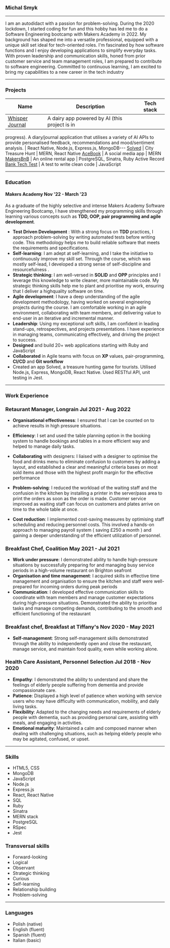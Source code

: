 ### Michal Smyk

--------------------------------------------
I am an autodidact with a passion for problem-solving. During the 2020 lockdown, I started coding for fun and
this hobby has led me to do a Software Engineering bootcamp with Makers Academy in 2022. My
background has shaped me into a versatile professional, equipped with a unique skill set ideal for
tech-oriented roles. I'm fascinated by how software functions and I enjoy developing applications to simplify
everyday tasks. With proven leadership and communication skills, honed from prior customer service and
team management roles, I am prepared to contribute to software engineering. Committed to continuous
learning, I am excited to bring my capabilities to a new career in the tech industry


--------------------------------------------
### Projects 

Name | Description |Tech stack
----- | ------- | ------
[Whisper Journal](https://github.com/MichalSmyk/whisper-journal) | A dairy app powered by AI (this project is in
progress). A diary/journal application that utilises a
variety of AI APIs to provide personalised feedback,
recommendations and mood/sentiment analysis.
 | React Native, Node.js, Express.js, MongoDB---
[Solved](https://github.com/MichalSmyk/Solved) | City Treasure Hunt | MERN, React Native
[AceBook](https://github.com/MichalSmyk/acebook-mern-fire) | A social media app | MERN
[MakersBnB](https://github.com/MichalSmyk/Makers_BnB) | An online rental app | PostgreSQL, Sinatra, Ruby Active Record
[Bank Tech Test](https://github.com/MichalSmyk/bank-tech-test) | A test to write clean code  | JavaScript 

--------------------------------------------
### Education 
#### Makers Academy Nov '22 - March '23

As a graduate of the highly selective and intense Makers Academy Software Engineering Bootcamp, I have strengthened my
programming skills through learning various concepts such as __TDD, OOP, pair programming and agile development__. 

* __Test Driven Development__ : With a strong focus on __TDD__ practices, I approach problem-solving by writing automated tests
before writing code. This methodology helps me to build reliable software that meets the requirements and
specifications.
* __Self-learning__: I am adept at self-learning, and I take the initiative to continuously improve my skill set. Through the
course, which was mostly self-lead, I developed a strong sense of self-discipline and resourcefulness .
* __Strategic thinking__: I am well-versed in __SOLID__ and __OPP__ principles and I leverage this knowledge to write cleaner, more
maintainable code. My strategic thinking skills help me to plant and prioritise my work, ensuring that I deliver a highquality software on time.
* __Agile development__: I have a deep understanding of the agile development methodology, having worked on several
engineering projects during the course. I am comfortable working in an agile environment, collaborating with team
members, and delivering value to end-user in an iterative and incremental manner.
* __Leadership__: Using my exceptional soft skills, I am confident in leading stand-ups, retrospectives, and projects
presentations. I have experience in managing teams, communicating effectively, and driving the project to success.
* __Designed__ and build 20+ web applications starting with Ruby and JavaScript
* __Collaborated__ in Agile teams with focus on __XP__ values, pair-programming, __CI/CD__ and __Git workflow__
* Created an app Solved, a treasure hunting game for tourists. Utilised Node.js, Express, MongoDB, React Native. Used
RESTful API, unit testing in Jest.

--------------------------------------------

### Work Experience

### Retaurant Manager, Longrain Jul 2021 - Aug 2022 

* __Organisational effectiveness__: I ensured that I can be counted on to achieve results in high pressure situations. 

* __Efficiency__: I set and used the table planning option in the booking system to handle bookings and tables in a more
efficient way and helped to manage daily tasks. 
* __Collaborating__ with designers: I liaised with a designer to optimise the food and drinks menu to eliminate confusion to
customers by adding a layout, and established a clear and meaningful criteria bases on most sold items and those with
the highest profit margin for the effective performance
* __Problem-solving__: I reduced the workload of the waiting staff and the confusion in the kitchen by installing a printer in
the server/pass area to print the orders as soon as the order is made. Customer service improved as waiting staff can
focus on customers and plates arrive on time to the whole table at once. 
* __Cost reduction__: I implemented cost-saving measures by optimising staff scheduling and reducing personnel costs. This
involved a hands-on approach to managing payroll system ( saving £250 a month ) and gaining a deeper understanding
of the efficient utilization of personnel.


### Breakfast Chef, Coalition           May 2021 - Jul 2021

* __Work under pressure__: I demonstrated ability to handle high-pressure situations by successfully preparing for and
managing busy service periods in a high-volume restaurant on Brighton seafront
* __Organisation and time management__: I acquired skills in effective time management and organisation to ensure the
kitchen and staff were well-prepared for incoming orders during peak periods
* __Communication__: I developed effective communication skills to coordinate with team members and manage customer
expectations during high-pressure situations. Demonstrated the ability to prioritise tasks and manage competing
demands, contributing to the smooth and efficient functioning of the restaurant


  
### Breakfast chef, Breakfast at Tiffany's         Nov 2020 - May 2021

* __Self-management__: Strong self-management skills demonstrated through the ability to independently open and close
the restaurant, manage service, and maintain food quality, even while working alone.


### Health Care Assistant, Personnel Selection         Jul 2018 - Nov 2020

* __Empathy__: I demonstrated the ability to understand and share the feelings of elderly people suffering from dementia
and provide compassionate care.
* __Patience__: Displayed a high level of patience when working with service users who may have difficulty with
communication, mobility, and daily living tasks.
* __Flexibility__: Adapted to the changing needs and requirements of elderly people with dementia, such as providing
personal care, assisting with meals, and engaging in activities.
* __Emotional maturity__: Maintained a calm and composed manner when dealing with challenging situations, such as
helping elderly people who may be agitated, confused, or upset. 

--------------------------------------------

### Skills 
* HTML5, CSS
* MongoDB
* JavaScript
* Node.js
* Express.js
* React, React Native
* SQL
* Ruby
* Sinatra
* MERN stack
* PostgreSQL
* RSpec
* Jest

### Transversal skills 
* Forward-looking 
* Logical 
* Observant
* Strategic thinking 
* Curious 
* Self-learning
* Relationship building
* Problem-solving

--------------------------------------------

### Languages
* Polish (native)
* English (fluent)
* Spanish (fluent)
* Italian (basic)

